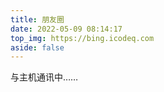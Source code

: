 ```yaml
---
title: 朋友圈
date: 2022-05-09 08:14:17
top_img: https://bing.icodeq.com
aside: false
---
```

<!-- 挂载友链朋友圈的容器 -->
<div class="post-content">
<div id="cf-container">与主机通讯中……</div>
<!-- 加样式和功能代码 -->
<!-- 将apiurl改成你后端生成的api地址 -->
<script type="text/javascript">
  var fdataUser = {
    apiurl: 'https://fcircle.xlenco.eu.org/'
  }
</script>
<link rel="stylesheet" href="https://static.onmicrosoft.cn/zkeq/fcircle-beta.css">
<script type="text/javascript" src="https://static.onmicrosoft.cn/zkeq/fcircle-beta.js"></script>
